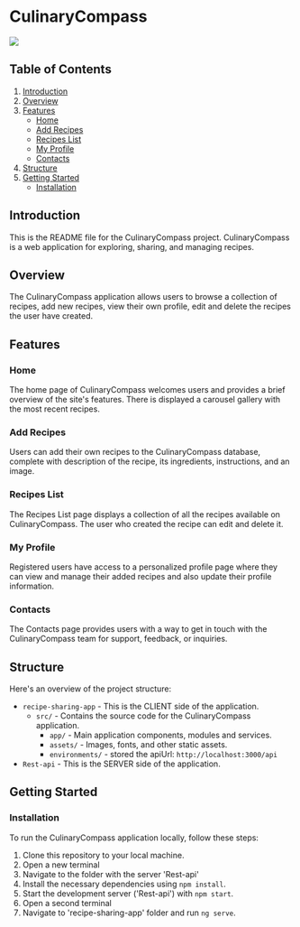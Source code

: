 # CulinaryCompass

<p align="left">
  <a>
    <img src="site-view." />
  </a>
</p>

## Table of Contents
1. [Introduction](#introduction)
2. [Overview](#overview)
3. [Features](#features)
   - [Home](#home)
   - [Add Recipes](#add-recipes)
   - [Recipes List](#recipes-list)
   - [My Profile](#my-profile)
   - [Contacts](#contacts)
4. [Structure](#structure)
5. [Getting Started](#getting-started)
   - [Installation](#installation)

## Introduction <a name="introduction"></a>
This is the README file for the CulinaryCompass project. CulinaryCompass is a web application for exploring, sharing, and managing recipes.

## Overview <a name="overview"></a>
The CulinaryCompass application allows users to browse a collection of recipes, add new recipes, view their own profile, edit and delete the recipes the user have created.

## Features <a name="features"></a>
### Home <a name="home"></a>
The home page of CulinaryCompass welcomes users and provides a brief overview of the site's features. There is displayed a carousel gallery with the most recent recipes.

### Add Recipes <a name="add-recipes"></a>
Users can add their own recipes to the CulinaryCompass database, complete with description of the recipe, its ingredients, instructions, and an image.

### Recipes List <a name="recipes-list"></a>
The Recipes List page displays a collection of all the recipes available on CulinaryCompass. The user who created the recipe can edit and delete it.

### My Profile <a name="my-profile"></a>
Registered users have access to a personalized profile page where they can view and manage their added recipes and also update their profile information.

### Contacts <a name="contacts"></a>
The Contacts page provides users with a way to get in touch with the CulinaryCompass team for support, feedback, or inquiries.

## Structure <a name="structure"></a>
Here's an overview of the project structure:
- `recipe-sharing-app` - This is the CLIENT side of the application.
   - `src/` - Contains the source code for the CulinaryCompass application.
     - `app/` - Main application components, modules and services.
     - `assets/` - Images, fonts, and other static assets.
     - `environments/` -  stored the apiUrl: `http://localhost:3000/api`
- `Rest-api` - This is the SERVER side of the application.

## Getting Started <a name="getting-started"></a>
### Installation <a name="installation"></a>
To run the CulinaryCompass application locally, follow these steps:
1. Clone this repository to your local machine.
2. Open a new terminal
3. Navigate to the folder with the server 'Rest-api'
2. Install the necessary dependencies using `npm install`.
4. Start the development server ('Rest-api') with `npm start`.
5. Open a second terminal
6. Navigate to 'recipe-sharing-app' folder and run `ng serve`.
